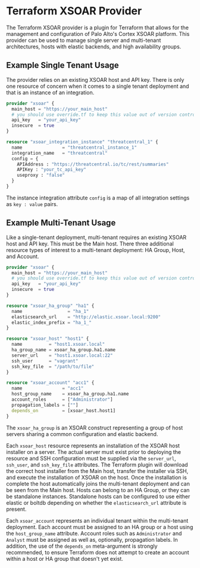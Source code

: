 # Terraform XSOAR Provider

The Terraform XSOAR provider is a plugin for Terraform that allows for the management and configuration of Palo Alto's Cortex XSOAR platform. This provider can be used to manage single server and multi-tenant architectures, hosts with elastic backends, and high availability groups. 


## Example Single Tenant Usage
The provider relies on an existing XSOAR host and API key. There is only one resource of concern when it comes to a single tenant deployment and that is an instance of an integration.

```terraform
provider "xsoar" {
  main_host = "https://your_main_host"
  # you should use override.tf to keep this value out of version control
  api_key   = "your_api_key"
  insecure  = true
}

resource "xsoar_integration_instance" "threatcentral_1" {
  name               = "threatcentral_instance_1"
  integration_name   = "threatcentral"
  config = {
    APIAddress : "https://threatcentral.io/tc/rest/summaries"
    APIKey : "your_tc_api_key"
    useproxy : "false"
  }
}
```
The instance integration attribute `config` is a map of all integration settings as `key : value` pairs.

## Example Multi-Tenant Usage
Like a single-tenant deployment, multi-tenant requires an existing XSOAR host and API key. This must be the Main host. There three additional resource types of interest to a multi-tenant deployment: HA Group, Host, and Account.
```terraform
provider "xsoar" {
  main_host = "https://your_main_host"
  # you should use override.tf to keep this value out of version control
  api_key   = "your_api_key"
  insecure  = true
}

resource "xsoar_ha_group" "ha1" {
  name                 = "ha_1"
  elasticsearch_url    = "http://elastic.xsoar.local:9200"
  elastic_index_prefix = "ha_1_"
}

resource "xsoar_host" "host1" {
  name          = "host1.xsoar.local"
  ha_group_name = xsoar_ha_group.ha1.name
  server_url    = "host1.xsoar.local:22"
  ssh_user      = "vagrant"
  ssh_key_file  = "/path/to/file"
}

resource "xsoar_account" "acc1" {
  name               = "acc1"
  host_group_name    = xsoar_ha_group.ha1.name
  account_roles      = ["Administrator"]
  propagation_labels = [""]
  depends_on         = [xsoar_host.host1]
}
```
The `xsoar_ha_group` is an XSOAR construct representing a group of host servers sharing a common configuration and elastic backend. 

Each `xsoar_host` resource represents an installation of the XSOAR host installer on a server. The actual server must exist prior to deploying the resource and SSH configuration must be supplied via the `server_url`, `ssh_user`, and `ssh_key_file` attributes. The Terraform plugin will download the correct host installer from the Main host, transfer the installer via SSH, and execute the installation of XSOAR on the host. Once the installation is complete the host automatically joins the multi-tenant deployment and can be seen from the Main host. Hosts can belong to an HA Group, or they can be standalone instances. Standalone hosts can be configured to use either elastic or boltdb depending on whether the `elasticsearch_url` attribute is present.

Each `xsoar_account` represents an individual tenant within the multi-tenant deployment. Each account must be assigned to an HA group or a host using the `host_group_name` attribute. Account roles such as `Administrator` and `Analyst` must be assigned as well as, optionally, propagation labels. In addition, the use of the `depends_on` meta-argument is strongly recommended, to ensure Terraform does not attempt to create an account within a host or HA group that doesn't yet exist.